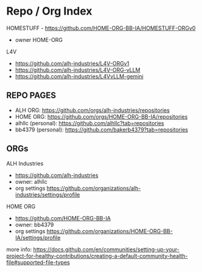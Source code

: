 # Repo / Org Index


HOMESTUFF - https://github.com/HOME-ORG-BB-IA/HOMESTUFF-ORGv0
- owner HOME-ORG

L4V
- https://github.com/alh-industries/L4V-ORGv1
- https://github.com/alh-industries/L4V-ORG-vLLM
- https://github.com/alh-industries/L4VvLLM-gemini


## REPO PAGES

- ALH ORG: https://github.com/orgs/alh-industries/repositories
- HOME ORG: https://github.com/orgs/HOME-ORG-BB-IA/repositories
- alhllc (personal): https://github.com/alhllc?tab=repositories
- bb4379 (personal): https://github.com/bakerb4379?tab=repositories



## ORGs

ALH Industries
- https://github.com/alh-industries
- owner: alhllc
- org settings https://github.com/organizations/alh-industries/settings/profile

HOME ORG 
- https://github.com/HOME-ORG-BB-IA
- owner: bb4379
- org settings https://github.com/organizations/HOME-ORG-BB-IA/settings/profile




more info: https://docs.github.com/en/communities/setting-up-your-project-for-healthy-contributions/creating-a-default-community-health-file#supported-file-types
